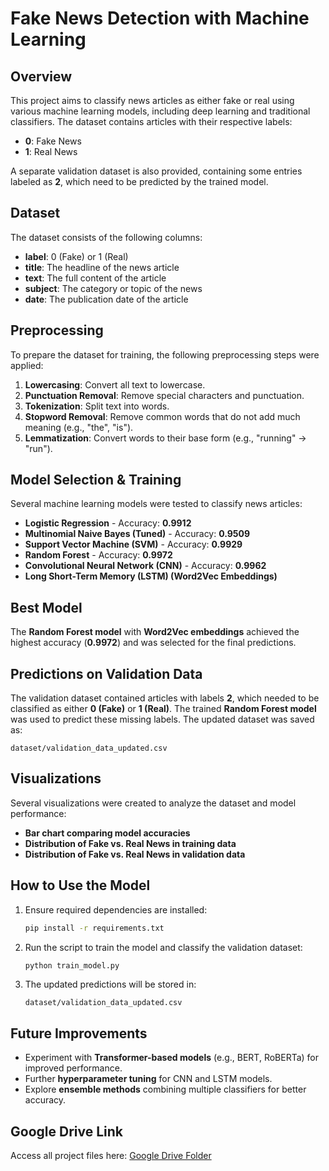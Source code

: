 # Fake News Detection with Machine Learning

## Overview
This project aims to classify news articles as either fake or real using various machine learning models, including deep learning and traditional classifiers. The dataset contains articles with their respective labels:

- **0**: Fake News
- **1**: Real News

A separate validation dataset is also provided, containing some entries labeled as **2**, which need to be predicted by the trained model.

## Dataset
The dataset consists of the following columns:

- **label**: 0 (Fake) or 1 (Real)
- **title**: The headline of the news article
- **text**: The full content of the article
- **subject**: The category or topic of the news
- **date**: The publication date of the article

## Preprocessing
To prepare the dataset for training, the following preprocessing steps were applied:

1. **Lowercasing**: Convert all text to lowercase.
2. **Punctuation Removal**: Remove special characters and punctuation.
3. **Tokenization**: Split text into words.
4. **Stopword Removal**: Remove common words that do not add much meaning (e.g., "the", "is").
5. **Lemmatization**: Convert words to their base form (e.g., "running" → "run").

## Model Selection & Training
Several machine learning models were tested to classify news articles:

- **Logistic Regression** - Accuracy: **0.9912**
- **Multinomial Naive Bayes (Tuned)** - Accuracy: **0.9509**
- **Support Vector Machine (SVM)** - Accuracy: **0.9929**
- **Random Forest** - Accuracy: **0.9972**
- **Convolutional Neural Network (CNN)** - Accuracy: **0.9962**
- **Long Short-Term Memory (LSTM) (Word2Vec Embeddings)**

## Best Model
The **Random Forest model** with **Word2Vec embeddings** achieved the highest accuracy (**0.9972**) and was selected for the final predictions.

## Predictions on Validation Data
The validation dataset contained articles with labels **2**, which needed to be classified as either **0 (Fake)** or **1 (Real)**. The trained **Random Forest model** was used to predict these missing labels. The updated dataset was saved as:

```
dataset/validation_data_updated.csv
```

## Visualizations
Several visualizations were created to analyze the dataset and model performance:
- **Bar chart comparing model accuracies**
- **Distribution of Fake vs. Real News in training data**
- **Distribution of Fake vs. Real News in validation data**

## How to Use the Model
1. Ensure required dependencies are installed:
   ```sh
   pip install -r requirements.txt
   ```
2. Run the script to train the model and classify the validation dataset:
   ```sh
   python train_model.py
   ```
3. The updated predictions will be stored in:
   ```
   dataset/validation_data_updated.csv
   ```

## Future Improvements
- Experiment with **Transformer-based models** (e.g., BERT, RoBERTa) for improved performance.
- Further **hyperparameter tuning** for CNN and LSTM models.
- Explore **ensemble methods** combining multiple classifiers for better accuracy.


## Google Drive Link
Access all project files here: [Google Drive Folder]([https://drive.google.com/drive/folders/1Y6MNwOZ5W0s_cJgS3LA-ASCMIHS6DovV?usp=drive_link](https://drive.google.com/drive/folders/1lJUwuWGWSneAnLcY_U4SCD7nuyJ-WTn7?usp=drive_link))


